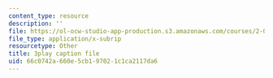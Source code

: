 ```yaml
---
content_type: resource
description: ''
file: https://ol-ocw-studio-app-production.s3.amazonaws.com/courses/2-003sc-engineering-dynamics-fall-2011/66c0742a660e5cb197021c1ca2117da6_Fo-Y6kEMURk.vtt
file_type: application/x-subrip
resourcetype: Other
title: 3play caption file
uid: 66c0742a-660e-5cb1-9702-1c1ca2117da6
---
```

